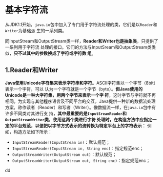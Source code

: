 基本字符流
================================================================================
从JDK1.1开始，`java.io`包中加入了专门用于字符流处理的类，它们是以`Reader`和`Writer`为基础派
生的一系列类。

同InputStream和OutputStream类一样，**Reader和Writer也是抽象类**，只提供了一系列用于字符流
处理的接口。它们的方法与InputSream和OutputStream类类似，**只不过其中的参数换成了字符或字符数
组**。

## 1.Reader和Writer
**Java使用Unicode字符集来表示字符串和字符**。ASCII字符集以一个字节（8bit）表示一个字符，可以
认为一个字符就是一个字节（byte）。**但Java使用的Unicode是一种大字符集，用两个字节来表示一个字
符**，这时字节与字符就不再相同。为实现与其他程序语言及不同平台的交互，Java提供一种新的数据流处理
方案，称作读者（Reader）和写者（Writer）。像数据流一样，在`java.io`包中有许多不同类对其进行支
持，**其中最重要的是`InputSreamReader`和`OutputStreamWriter`类**。**使用这两个类进行字符
处理时，在构造方法中应指定一定的平台规范，以便把以字节方式表示的流转换为特定平台上的字符表示**：
例如，构造方法如下所示：
+ `InputStreamReader(InputStream in)`：默认规范；
+ `InputStreamReader(InputStream in, String enc)`：指定规范enc；
+ `OutputStreamWriter(OutputStream out)`：默认规范；
+ `OutputStreamWriter(OutputStream out, String enc)`：指定规范enc；



































dd
